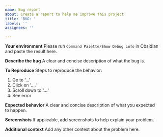 ```yaml
---
name: Bug report
about: Create a report to help me improve this project
title: 'BUG: '
labels: ''
assignees: ''

---
```


**Your environment**
Please run `Command Palette/Show Debug info` in Obsidian and paste the result here.

**Describe the bug**
A clear and concise description of what the bug is.

**To Reproduce**
Steps to reproduce the behavior:
1. Go to '...'
2. Click on '....'
3. Scroll down to '....'
4. See error

**Expected behavior**
A clear and concise description of what you expected to happen.

**Screenshots**
If applicable, add screenshots to help explain your problem.

**Additional context**
Add any other context about the problem here.
